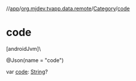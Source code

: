 //[app](../../../index.md)/[org.mjdev.tvapp.data.remote](../index.md)/[Category](index.md)/[code](code.md)

# code

[androidJvm]\

@Json(name = &quot;code&quot;)

var [code](code.md): [String](https://kotlinlang.org/api/latest/jvm/stdlib/kotlin/-string/index.html)?
